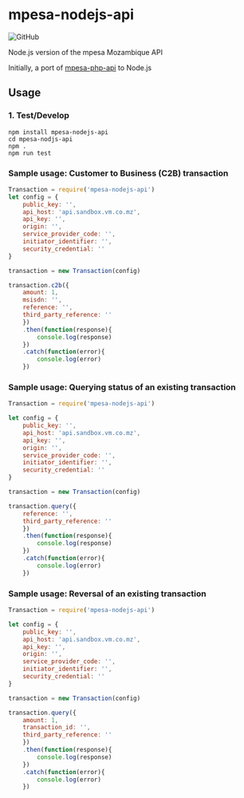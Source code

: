 # mpesa-nodejs-api 
![GitHub](https://img.shields.io/github/license/ivanruby/mpesa-nodejs-api)


Node.js version of the mpesa Mozambique API

Initially, a port of [mpesa-php-api](https://github.com/abdulmueid/mpesa-php-ap) to Node.js

## Usage

### 1. Test/Develop
```
npm install mpesa-nodejs-api
cd mpesa-nodjs-api
npm .
npm run test
```

### Sample usage: Customer to Business (C2B) transaction
```javascript
Transaction = require('mpesa-nodejs-api')
let config = {
    public_key: '',
    api_host: 'api.sandbox.vm.co.mz',
    api_key: '',
    origin: '',
    service_provider_code: '',
    initiator_identifier: '',
    security_credential: ''
}

transaction = new Transaction(config)

transaction.c2b({
    amount: 1,
    msisdn: '',
    reference: '',
    third_party_reference: ''
    })
    .then(function(response){
        console.log(response)
    })
    .catch(function(error){
        console.log(error)
    })
```

### Sample usage: Querying status of an existing transaction
```javascript
Transaction = require('mpesa-nodejs-api')

let config = {
    public_key: '',
    api_host: 'api.sandbox.vm.co.mz',
    api_key: '',
    origin: '',
    service_provider_code: '',
    initiator_identifier: '',
    security_credential: ''
}

transaction = new Transaction(config)

transaction.query({
    reference: '',
    third_party_reference: ''
    })
    .then(function(response){
        console.log(response)
    })
    .catch(function(error){
        console.log(error)
    })
```

### Sample usage: Reversal of an existing transaction
```javascript
Transaction = require('mpesa-nodejs-api')

let config = {
    public_key: '',
    api_host: 'api.sandbox.vm.co.mz',
    api_key: '',
    origin: '',
    service_provider_code: '',
    initiator_identifier: '',
    security_credential: ''
}

transaction = new Transaction(config)

transaction.query({
    amount: 1,
    transaction_id: '',
    third_party_reference: ''
    })
    .then(function(response){
        console.log(response)
    })
    .catch(function(error){
        console.log(error)
    })
```